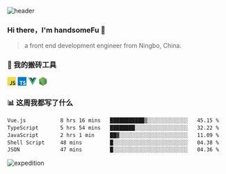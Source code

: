 ![header](https://raw.githubusercontent.com/fzq1998/fzq1998/master/header.png)

### Hi there，I'm handsomeFu 👋

> a front end development engineer from Ningbo, China.

### 🔧 我的搬砖工具
<code><img height="20" src="https://raw.githubusercontent.com/github/explore/80688e429a7d4ef2fca1e82350fe8e3517d3494d/topics/javascript/javascript.png" alt="javascript"></code>
<code><img height="20" src="https://raw.githubusercontent.com/github/explore/80688e429a7d4ef2fca1e82350fe8e3517d3494d/topics/typescript/typescript.png" alt="typescript"></code>
<code><img height="20" src="https://raw.githubusercontent.com/github/explore/80688e429a7d4ef2fca1e82350fe8e3517d3494d/topics/vue/vue.png" alt="vue"></code>
<code><img height="20" src="https://raw.githubusercontent.com/github/explore/80688e429a7d4ef2fca1e82350fe8e3517d3494d/topics/nodejs/nodejs.png" alt="nodejs"></code>



### 📊 这周我都写了什么
<!--START_SECTION:waka-->

```txt
Vue.js           8 hrs 16 mins   ███████████▒░░░░░░░░░░░░░   45.15 %
TypeScript       5 hrs 54 mins   ████████░░░░░░░░░░░░░░░░░   32.22 %
JavaScript       2 hrs 1 min     ██▓░░░░░░░░░░░░░░░░░░░░░░   11.09 %
Shell Script     48 mins         █░░░░░░░░░░░░░░░░░░░░░░░░   04.38 %
JSON             47 mins         █░░░░░░░░░░░░░░░░░░░░░░░░   04.36 %
```

<!--END_SECTION:waka-->


![expedition](https://raw.githubusercontent.com/fzq1998/fzq1998/master/expedition.gif)

